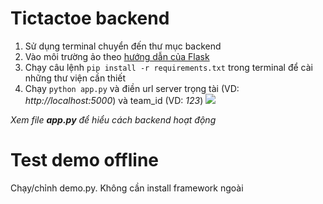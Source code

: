 # Tictactoe backend

1. Sử dụng terminal chuyển đến thư mục backend
2. Vào môi trường ảo theo [hướng dẫn của Flask](https://flask.palletsprojects.com/en/2.2.x/installation/#virtual-environments)
3. Chạy câu lệnh `pip install -r requirements.txt` trong terminal để cài những thư viện cần thiết
4. Chạy `python app.py` và điền url server trọng tài (VD: *http://localhost:5000*) và team_id (VD: *123*)
![](https://scontent.xx.fbcdn.net/v/t1.15752-9/338423027_612795257382846_7148362617614610924_n.png?_nc_cat=102&ccb=1-7&_nc_sid=aee45a&_nc_ohc=auJEDim19swAX8EKrAr&_nc_ad=z-m&_nc_cid=0&_nc_ht=scontent.xx&oh=03_AdS1gNuZsm3oXfCLnrt9z2YuC52ugg2xcHcIE3N0yBM5pQ&oe=64553462)

*Xem file **app.py** để hiểu cách backend hoạt động*

# Test demo offline
Chạy/chỉnh demo.py.
Không cần install framework ngoài
